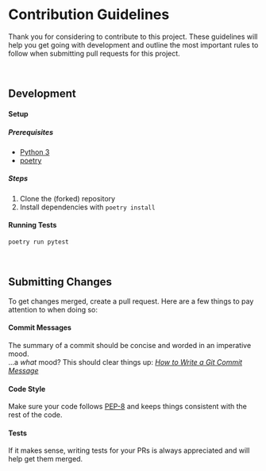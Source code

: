 # Contribution Guidelines

Thank you for considering to contribute to this project. These guidelines will help you get going with development and outline the most important rules to follow when submitting pull requests for this project.

<br/>

## Development

#### Setup

##### Prerequisites

- [Python 3]
- [poetry]

##### Steps

1. Clone the (forked) repository
1. Install dependencies with `poetry install`

#### Running Tests

```bash
poetry run pytest
```

<br/>


## Submitting Changes

To get changes merged, create a pull request. Here are a few things to pay attention to when doing so: 

#### Commit Messages

The summary of a commit should be concise and worded in an imperative mood.  
...a *what* mood? This should clear things up: *[How to Write a Git Commit Message][git-commit-message]*

#### Code Style

Make sure your code follows [PEP-8](https://www.python.org/dev/peps/pep-0008/) and keeps things consistent with the rest of the code. 

#### Tests

If it makes sense, writing tests for your PRs is always appreciated and will help get them merged.

[Python 3]: https://www.python.org/
[poetry]: https://python-poetry.org/
[git-commit-message]: https://chris.beams.io/posts/git-commit/
